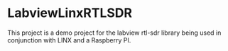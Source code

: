 # LabviewLinxRTLSDR
This project is a demo project for the labview rtl-sdr library being used in conjunction with LINX and a Raspberry PI.
